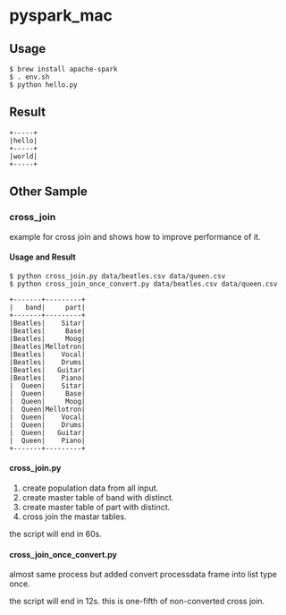 # pyspark_mac

## Usage

```
$ brew install apache-spark
$ . env.sh
$ python hello.py
```

## Result

```
+-----+
|hello|
+-----+
|world|
+-----+
```

## Other Sample

### cross_join

example for cross join and shows how to improve performance of it.

#### Usage and Result

```
$ python cross_join.py data/beatles.csv data/queen.csv
$ python cross_join_once_convert.py data/beatles.csv data/queen.csv
```

```
+-------+---------+
|   band|     part|
+-------+---------+
|Beatles|    Sitar|
|Beatles|     Base|
|Beatles|     Moog|
|Beatles|Mellotron|
|Beatles|    Vocal|
|Beatles|    Drums|
|Beatles|   Guitar|
|Beatles|    Piano|
|  Queen|    Sitar|
|  Queen|     Base|
|  Queen|     Moog|
|  Queen|Mellotron|
|  Queen|    Vocal|
|  Queen|    Drums|
|  Queen|   Guitar|
|  Queen|    Piano|
+-------+---------+
```

#### cross_join.py

1. create population data from all input.
1. create master table of band with distinct.
1. create master table of part with distinct.
1. cross join the mastar tables.

the script will end in 60s.

#### cross_join_once_convert.py

almost same process but added convert processdata frame into list type once.

the script will end in 12s.
this is one-fifth of non-converted cross join.
